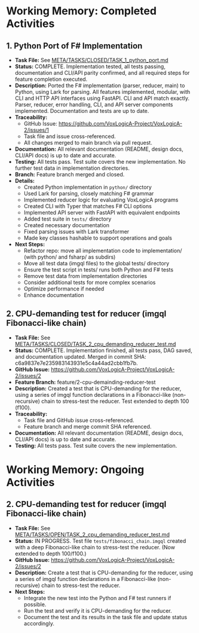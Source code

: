 # Working Memory: Completed Activities

## 1. Python Port of F# Implementation

- **Task File:** See [META/TASKS/CLOSED/TASK_1_python_port.md](TASKS/CLOSED/TASK_1_python_port.md)
- **Status:** COMPLETE. Implementation tested, all tests passing, documentation and CLI/API parity confirmed, and all required steps for feature completion executed.
- **Description:** Ported the F# implementation (parser, reducer, main) to Python, using Lark for parsing. All features implemented, modular, with CLI and HTTP API interfaces using FastAPI. CLI and API match exactly. Parser, reducer, error handling, CLI, and API server components implemented. Documentation and tests are up to date.
- **Traceability:**
  - GitHub Issue: https://github.com/VoxLogicA-Project/VoxLogicA-2/issues/1
  - Task file and issue cross-referenced.
  - All changes merged to main branch via pull request.
- **Documentation:** All relevant documentation (README, design docs, CLI/API docs) is up to date and accurate.
- **Testing:** All tests pass. Test suite covers the new implementation. No further test data in implementation directories.
- **Branch:** Feature branch merged and closed.
- **Details:**
  - Created Python implementation in `python/` directory
  - Used Lark for parsing, closely matching F# grammar
  - Implemented reducer logic for evaluating VoxLogicA programs
  - Created CLI with Typer that matches F# CLI options
  - Implemented API server with FastAPI with equivalent endpoints
  - Added test suite in `tests/` directory
  - Created necessary documentation
  - Fixed parsing issues with Lark transformer
  - Made key classes hashable to support operations and goals
- **Next Steps:**
  - Refactor repo: move all implementation code to implementation/ (with python/ and fsharp/ as subdirs)
  - Move all test data (imgql files) to the global tests/ directory
  - Ensure the test script in tests/ runs both Python and F# tests
  - Remove test data from implementation directories
  - Consider additional tests for more complex scenarios
  - Optimize performance if needed
  - Enhance documentation

## 2. CPU-demanding test for reducer (imgql Fibonacci-like chain)

- **Task File:** See [META/TASKS/CLOSED/TASK_2_cpu_demanding_reducer_test.md](TASKS/CLOSED/TASK_2_cpu_demanding_reducer_test.md)
- **Status:** COMPLETE. Implementation finished, all tests pass, DAG saved, and documentation updated. Merged in commit SHA: c6a9837e7e235983143931e5c4a44ad2cbb1fb7b.
- **GitHub Issue:** https://github.com/VoxLogicA-Project/VoxLogicA-2/issues/2
- **Feature Branch:** feature/2-cpu-demainding-reducer-test
- **Description:** Created a test that is CPU-demanding for the reducer, using a series of imgql function declarations in a Fibonacci-like (non-recursive) chain to stress-test the reducer. Test extended to depth 100 (f100).
- **Traceability:**
  - Task file and GitHub issue cross-referenced.
  - Feature branch and merge commit SHA referenced.
- **Documentation:** All relevant documentation (README, design docs, CLI/API docs) is up to date and accurate.
- **Testing:** All tests pass. Test suite covers the new implementation.

# Working Memory: Ongoing Activities

## 2. CPU-demanding test for reducer (imgql Fibonacci-like chain)

- **Task File:** See [META/TASKS/OPEN/TASK_2_cpu_demanding_reducer_test.md](TASKS/OPEN/TASK_2_cpu_demanding_reducer_test.md)
- **Status:** IN PROGRESS. Test file `tests/fibonacci_chain.imgql` created with a deep Fibonacci-like chain to stress-test the reducer. (Now extended to depth 100/f100.)
- **GitHub Issue:** https://github.com/VoxLogicA-Project/VoxLogicA-2/issues/2
- **Description:** Create a test that is CPU-demanding for the reducer, using a series of imgql function declarations in a Fibonacci-like (non-recursive) chain to stress-test the reducer.
- **Next Steps:**
  - Integrate the new test into the Python and F# test runners if possible.
  - Run the test and verify it is CPU-demanding for the reducer.
  - Document the test and its results in the task file and update status accordingly.
